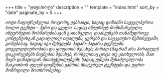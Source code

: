 +++
title = "ჯოტი/იოტი"
description = ""
template = "index.html"
sort_by = "date"
paginate_by = 5
+++

*იოტი ჩაფიქრებულია როგორც ვებსაიტი, სადაც დიზაინი საყველპუროა ხოლო ტექსტი - პური და ყველი. სადაც ინტერნეტ მომხმარებელი, ინტერნეტის მოხმარებისაგან გათანგული, დაასვენებს თანამედროვე კონტენტისგან გადაღლილ თვალებს, ყურებს და საუკეთესო შემთხვევაში, გონებასაც. სადაც იგი შეხვდება პატარ-პატარა ტექსტებს: ყოველდღიურობისა და ყოფითის შესახებ; პირად (მაგრამ არა პირადულ) დაკვირვებებს წიგნების შესახებ, რომელთაც ცოტა თუ კითხულობს, მათ მიერ დანატოვარ შთაბეჭდილებებს; სადაც ექნება შესაძლებლობა წაიკითხოს ფლეშ-ფიქშენის ჟანრის მხატვრულ ტექსტები და უფრო მოზრდილი მოთხრობებიც.*